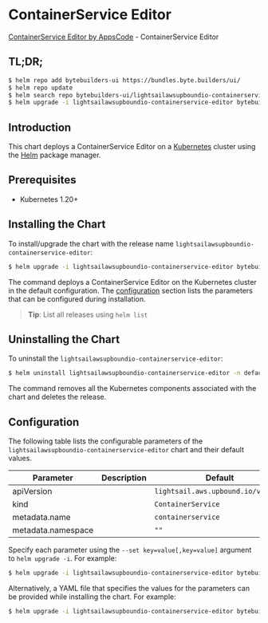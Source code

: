 # ContainerService Editor

[ContainerService Editor by AppsCode](https://byte.builders) - ContainerService Editor

## TL;DR;

```bash
$ helm repo add bytebuilders-ui https://bundles.byte.builders/ui/
$ helm repo update
$ helm search repo bytebuilders-ui/lightsailawsupboundio-containerservice-editor --version=v0.4.18
$ helm upgrade -i lightsailawsupboundio-containerservice-editor bytebuilders-ui/lightsailawsupboundio-containerservice-editor -n default --create-namespace --version=v0.4.18
```

## Introduction

This chart deploys a ContainerService Editor on a [Kubernetes](http://kubernetes.io) cluster using the [Helm](https://helm.sh) package manager.

## Prerequisites

- Kubernetes 1.20+

## Installing the Chart

To install/upgrade the chart with the release name `lightsailawsupboundio-containerservice-editor`:

```bash
$ helm upgrade -i lightsailawsupboundio-containerservice-editor bytebuilders-ui/lightsailawsupboundio-containerservice-editor -n default --create-namespace --version=v0.4.18
```

The command deploys a ContainerService Editor on the Kubernetes cluster in the default configuration. The [configuration](#configuration) section lists the parameters that can be configured during installation.

> **Tip**: List all releases using `helm list`

## Uninstalling the Chart

To uninstall the `lightsailawsupboundio-containerservice-editor`:

```bash
$ helm uninstall lightsailawsupboundio-containerservice-editor -n default
```

The command removes all the Kubernetes components associated with the chart and deletes the release.

## Configuration

The following table lists the configurable parameters of the `lightsailawsupboundio-containerservice-editor` chart and their default values.

|     Parameter      | Description |                    Default                    |
|--------------------|-------------|-----------------------------------------------|
| apiVersion         |             | <code>lightsail.aws.upbound.io/v1beta1</code> |
| kind               |             | <code>ContainerService</code>                 |
| metadata.name      |             | <code>containerservice</code>                 |
| metadata.namespace |             | <code>""</code>                               |


Specify each parameter using the `--set key=value[,key=value]` argument to `helm upgrade -i`. For example:

```bash
$ helm upgrade -i lightsailawsupboundio-containerservice-editor bytebuilders-ui/lightsailawsupboundio-containerservice-editor -n default --create-namespace --version=v0.4.18 --set apiVersion=lightsail.aws.upbound.io/v1beta1
```

Alternatively, a YAML file that specifies the values for the parameters can be provided while
installing the chart. For example:

```bash
$ helm upgrade -i lightsailawsupboundio-containerservice-editor bytebuilders-ui/lightsailawsupboundio-containerservice-editor -n default --create-namespace --version=v0.4.18 --values values.yaml
```
